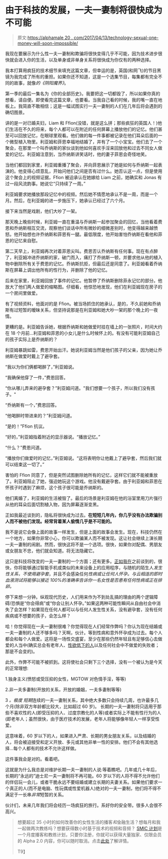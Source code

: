 # 由于科技的发展，一夫一妻制将很快成为不可能

> 原文:[https://alphamale 20 . com/2017/04/13/technology-sexual-one-money-will-soon-impossible/](https://alphamale20.com/2017/04/13/technology-sexual-monogamy-will-soon-impossible/)

我现在要展示为什么性一夫一妻制和欺骗将很快变得几乎不可能，因为技术进步很快就会进入你的生活，以及单身或非单身关系将很快成为你仅有的两种选择。

我本打算用疯狂的技术细节来填充这篇文章，但幸运的是，英国(和网飞)的节目黑镜为我完成了所有的重担。如果你还不知道，这是一个选集节目，每集都有完全不同的故事，就像*的《阴阳魔界》*。

第一季的最后一集名为《你的全部历史》。我要把这一切都毁了，所以如果你真的想看，请自便。即使看完这篇文章，也要看。当我自己看的时候，我的嘴一直在地板上。我简直不敢相信；这是一幅试图实行一夫一妻制的人们在几年后将会遇到的确切图景。

讲的是一对已婚夫妇，Liam 和 Ffion(没错，就是这么拼；那些疯狂的英国人！)他们生活在不久的将来，每个人都可以在附近的任何屏幕上播放他们的记忆。他们甚至可以回放记忆，在眼球里观看。他们做的每一件事都被记录在他们耳朵后面的一个微型植入物里。利亚姆和菲恩幸福地结婚了，并有了一个小宝宝。他们去了一个聚会，在那里一个叫乔纳斯的家伙谈到他如何喜欢手淫来回放他和过去不同女人做爱的记忆。利亚姆注意到，当乔纳斯讲笑话时，他的妻子菲恩会奇怪地笑。

当他们都回到家里，利亚姆重播了聚会，并向菲恩展示了她是如何与乔纳斯一起表演的。他变得心烦意乱，开始问他们之间是否有过什么。她否认这一点，但是使用这个聚会上的视频证据，Ffion 被迫承认在她嫁给 Liam 之前，她确实和 Jonas 有过一段风流韵事。她说它“只持续了一周。”

利亚姆要求她播放那段记忆中的视频。然后她不情愿地承认不是一周，而是一个月。然后，在利亚姆的进一步施压下，她承认已经过了六个月。

接下来当然是戏剧，他们大吵了一架。

那天晚上晚些时候，利亚姆一直在重温与乔纳斯一起参加聚会的回忆，当他看着费恩和乔纳斯相互交流，观察他们谈话中所有微妙的细微差别时，他变得越来越愤怒。他开始想也许乔纳斯和菲恩有一腿。最低限度，他开始害怕乔纳斯在看他和菲恩的记忆来自慰。

第二天早上，利亚姆再次对着菲恩尖叫。费恩否认乔纳斯有任何事。现在有点醉了，利亚姆冲进乔纳斯的家，破门而入，痛打了乔纳斯一顿，并要求他从他的植入物中删除所有关于费恩的记忆。乔纳斯抗拒，但最后还是同意了。利亚姆看着乔纳斯在屏幕上调出他所有的性行为，并删除了他的记忆。

后来在家里，利亚姆回放了事件的记忆。他暂停了乔纳斯删除菲永记忆的部分。他放大了他们两人做爱的缩略图。仔细看，他惊恐地发现，他们在利亚姆现在房子的一个房间里做爱。

有了视频资料，他面对的是 Ffion。被当场抓住的她承认，是的，不久前她和乔纳斯有过短暂的暧昧关系，但坚持说那是在利亚姆和她大吵一架的那个晚上的一夜情。

更糟的是。利亚姆告诉她，根据乔纳斯和她做爱时挂在墙上的一张照片，时间大约在 18 个月前...利亚姆和菲恩的小女儿是什么时候怀上的。有没有可能利亚姆自己的孩子实际上是乔纳斯的？

利亚姆暴跳如雷，费恩开始出汗。她说利亚姆当然是他们孩子的父亲，因为她让乔纳斯在做爱时戴上了避孕套。

“我以为你们俩都喝醉了，”利亚姆说。

“我确保他穿了一件，”费恩回答。

“你从哪儿弄来的避孕套？”利亚姆问道。"我们想要一个孩子，所以我们没有孩子。"

“乔纳斯有一个，”费恩回答。

“他喝醉时带进来的？”利亚姆问道。

“是的！”Ffion 抗议。

“好的，”利亚姆指着附近的显示器说。“播放记忆。”

“什么？”费恩问道。

“播放你们做爱时的记忆，”利亚姆说。“这将表明你让他戴上了避孕套，然后我们就可以结束这一切了。”

害怕的 Ffion 同意了，但是突然试图删除她所有的记忆，这样它们就不能被重放了。利亚姆阻止了她，强迫她玩这个游戏。他没有戴避孕套。由于利亚姆和菲恩在怀孩子时遇到了麻烦，这个孩子很可能是乔纳斯的。

他们离婚了，利亚姆的生活被毁了。最后的场景是利亚姆在他的浴室里用刀片强行从他的耳朵后面切割植入物，因为屏幕逐渐变黑。

正如我最近谈到的，隐私将很快成为过去。**在短短几年内，你几乎没有办法欺骗别人而不被他们发现。经常背着某人偷情几乎是不可能的。**

我不是说它会像上面的故事一样发生，但是上面的故事会发生。现在，科技仍然在一个地方，如果你非常小心，你可以欺骗某人而不被发现。这让社会继续上演长期一夫一妻制的闹剧。然而，很快这将不是一个选项。很快，如果你对配偶、男朋友或女朋友不忠，他们就会知道。将无法隐藏它。

这只是科技将改变的一夫一妻制的一个方面；还有更多。[正如我在](https://blackdragonblog.com/2013/01/17/how-future-technology-will-help-alpha-males/)之前谈到的，很快，你将能够通过智能手机或类似的未来设备上的应用程序，与随机的陌生人*发生性关系，不使用避孕套*，并且不会感染任何*性病或让任何人怀孕。与云相连的即时血液测试将能够以接近 100%的准确率告诉你一名女性是否患有任何性病或正在排卵。*

停下来想一分钟。纵观现代历史，人们用来作为不到处乱搞的理由的两个逻辑障碍/恐惧是“你会得病”或“你会让别人怀孕。”如果这两种可能性瞬间从自由社会中消失了会怎样？如果现在任何人都可以与任何人发生性关系，没有避孕套，没有任何疾病或不想要的孩子，会怎么样？

哈！你觉得现在一夫一妻制很难？你觉得现在人们经常作弊吗？你认为现在结婚或一夫一妻制的人还不够多吗？天啊，伙计。等到性病和意外怀孕成为过去。每个人都会和每个人做爱。这将是一场性交盛宴，至少在那些仍然年轻且有足够信心去做爱的人当中(确实总会有老年人、[性欲低下的人](https://blackdragonblog.com/2017/01/16/the-8-types-of-female-sex-drive/)以及任何社会中不做爱的失败者；那是不会变的)。

此外，作弊不可能不被抓到。这将使社会只剩下三个选择，没有一个被认为是今天的正常理想:

1.独身主义(愤怒或受压抑的女性，MGTOW 对色情手淫，等等)

2.非一夫多妻制(开放的关系，开放的婚姻，一夫多妻制等等)

3 *。极度* *短期*连续的一夫一妻制关系，其中绝大多数只会持续几周，也许最多几个月(除非双方年龄都比较大，比如超过 60 岁)。 长期的一夫一妻制将只适用于那些不喜欢性的人(即受压抑的人、过度宗教化的人等)或者实际上不能有性行为的人(即老年人；虽然很快，由于医疗技术的发展，老年人将能够像年轻人一样享受性爱。

这意味着，60 岁以下的人，如果进入严肃、长期的男女朋友关系，以及结婚的人，将会被迫接受和定义开放、多元或其他非单一性的安排。他们不会有其他选择...每个人都有的技术不允许这样做。

这件事我会是对的。看着吧。

这就是为什么我总是对维护长期一夫一妻制的人说:等着瞧吧。几年或几十年后，长期的“永远的”迪士尼一夫一妻制将不再可能。60 岁以下的人将不得不允许他们的伴侣玩一会儿，或者干脆永远不要结婚或建立长期的夫妻关系。如果他们要求一个真正的人(而不是电脑、性玩偶或性爱机器人)绝对的一夫一妻制，他们将不得不满足于一长串*非常*短暂的关系。

伙计们，未来几年我们将会经历一场疯狂的旅行。系好你的安全带。很多人会很不高兴。

> 想要超过 35 小时的如何改善你的女性生活的播客*和*金融生活？想每月和我一起做两次教练吗？想要获得数小时基于技术的视频和音频？ [SMIC 计划](https://alphamale20.kartra.com/page/vIL17)是一个月度播客和教练计划，只要你注册，你就可以获得大量独家、仅限会员的 Alpha 2.0 内容，你可以随时取消。点击[此处](https://alphamale20.kartra.com/page/vIL17)了解详情。
> 
> T9】